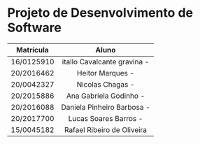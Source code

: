 # Projeto de Desenvolvimento de Software 


|  Matrícula |             Aluno            |
|:----------:|:----------------------------:|
| 16/0125910 | itallo Cavalcante gravina -  |
| 20/2016462 | Heitor Marques -             |
| 20/0042327 | Nicolas Chagas -             |
| 20/2015886 | Ana Gabriela Godinho -       |
| 20/2016088 | Daniela Pinheiro Barbosa -   |
| 20/2017700 | Lucas Soares Barros -        |
| 15/0045182 | Rafael Ribeiro de Oliveira   |
